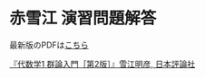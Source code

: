 # 赤雪江 演習問題解答

<!-- PDF_LINK_START -->
最新版のPDFは[こちら](https://github.com/gaku-t/yukie-gunron/releases/download/v4.6.13/main.pdf)
<!-- PDF_LINK_END -->

[『代数学1 群論入門［第2版］』雪江明彦, 日本評論社](https://www.nippyo.co.jp/shop/book/9165.html)

